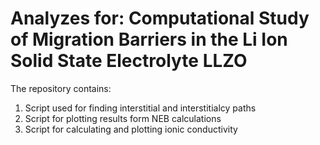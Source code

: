 # Analyzes for: Computational Study of Migration Barriers in the Li Ion Solid State Electrolyte LLZO

The repository contains:
1. Script used for finding interstitial and interstitialcy paths
2. Script for plotting results form NEB calculations
3. Script for calculating and plotting ionic conductivity 
